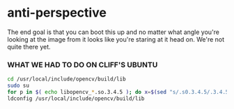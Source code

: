 # anti-perspective

The end goal is that you can boot this up and no matter what angle you're looking at the image from it looks like you're staring at it head on. We're not quite there yet.


### WHAT WE HAD TO DO ON CLIFF'S UBUNTU

```bash
cd /usr/local/include/opencv/build/lib
sudo su
for p in $( echo libopencv_*.so.3.4.5 ); do x=$(sed "s/.s0.3.4.5/.3.4.5.so/" <(echo $p)); ln -s $p $x done
ldconfig /usr/local/include/opencv/build/lib
```
